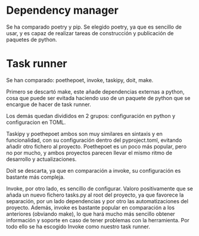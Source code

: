 # Dependency manager

Se ha comparado poetry y pip. Se elegido poetry, ya que es sencillo de usar, y es capaz de realizar tareas de construcción y publicación de paquetes de python.

# Task runner

Se han comparado: poethepoet, invoke, taskipy, doit, make.

Primero se descartó make, este añade dependencias externas a python, cosa que puede ser evitada haciendo uso de un paquete de python que se encargue de hacer de task runner.

Los demás quedan divididos en 2 grupos: configuración en python y configuracion en TOML.

Taskipy y poethepoet ambos son muy similares en sintaxis y en funcionalidad, con su configuración dentro del pyproject.toml, evitando añadir otro fichero al proyecto. Poethepoet es un poco más popular, pero no por mucho, y ambos proyectos parecen llevar el mismo ritmo de desarrollo y actualizaciones.

Doit se descarta, ya que en comparación a invoke, su configuración es bastante más compleja.

Invoke, por otro lado, es sencillo de configurar. Valoro positivamente que se añada un nuevo fichero tasks.py al root del proyecto, ya que favorece la separación, por un lado dependencias y por otro las automatizaciones del proyecto. Además, invoke es bastante popular en comparación a los anteriores (obviando make), lo que hará mucho más sencillo obtener información y soporte en caso de tener problemas con la herramienta. Por todo ello se ha escogido Invoke como nuestro task runner.


